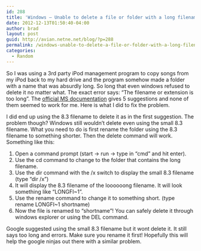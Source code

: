 ```yaml
---
id: 288
title: 'Windows – Unable to delete a file or folder with a long filename (256+ characters)'
date: 2012-12-13T01:50:40-04:00
author: brad
layout: post
guid: http://avian.netne.net/blog/?p=288
permalink: /windows-unable-to-delete-a-file-or-folder-with-a-long-filename-256-characters/
categories:
  - Random
---
```

So I was using a 3rd party iPod management program to copy songs from my iPod back to my hard drive and the program somehow made a folder with a name that was absurdly long. So long that even windows refused to delete it no matter what. The exact error says: “The filename or extension is too long”. The [official MS documentation](http://support.microsoft.com/kb/320081) gives 5 suggestions and none of them seemed to work for me. Here is what I did to fix the problem.

<!--more-->

I did end up using the 8.3 filename to delete it as in the first suggestion. The problem though? Windows still wouldn’t delete even using the small 8.3 filename. What you need to do is first rename the folder using the 8.3 filename to something shorter. Then the delete command will work. Something like this:

1) Open a command prompt (start -> run -> type in “cmd” and hit enter).  
2) Use the cd command to change to the folder that contains the long filename.  
3) Use the dir command with the /x switch to display the small 8.3 filename (type “dir /x”)  
4) It will display the 8.3 filename of the loooooong filename. It will look something like “LONGFI~1”.  
5) Use the rename command to change it to something short. (type rename LONGFI~1 shortname)  
6) Now the file is renamed to “shortname”! You can safely delete it through windows explorer or using the DEL command.

Google suggested using the small 8.3 filename but it wont delete it. It still says too long and errors. Make sure you rename it first! Hopefully this will help the google ninjas out there with a similar problem.
